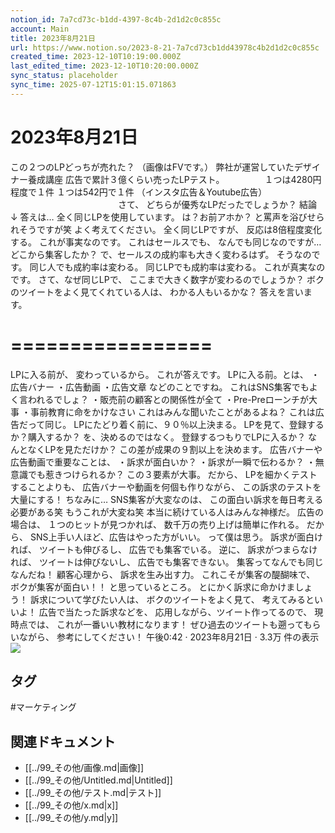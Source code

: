```yaml
---
notion_id: 7a7cd73c-b1dd-4397-8c4b-2d1d2c0c855c
account: Main
title: 2023年8月21日
url: https://www.notion.so/2023-8-21-7a7cd73cb1dd43978c4b2d1d2c0c855c
created_time: 2023-12-10T10:19:00.000Z
last_edited_time: 2023-12-10T10:20:00.000Z
sync_status: placeholder
sync_time: 2025-07-12T15:01:15.071863
---
```

# 2023年8月21日

この２つのLPどっちが売れた？
（画像はFVです。）
弊社が運営していたデザイナー養成講座
広告で累計３億くらい売ったLPテスト。
　　　　
１つは4280円程度で１件
１つは542円で１件
（インスタ広告＆Youtube広告）
　　　　　　　　　　　　
さて、
どちらが優秀なLPだったでしょうか？
結論
↓
答えは…
全く同じLPを使用しています。
は？お前アホか？
と罵声を浴びせられそうですが笑
よく考えてください。
全く同じLPですが、
反応は8倍程度変化する。
これが事実なのです。
これはセールスでも、
なんでも同じなのですが…
どこから集客したか？
で、セールスの成約率も大きく変わるはず。
そうなのです。
同じ人でも成約率は変わる。
同じLPでも成約率は変わる。
これが真実なのです。
さて、なぜ同じLPで、
ここまで大きく数字が変わるのでしょうか？
ボクのツイートをよく見てくれている人は、
わかる人もいるかな？
答えを言います。
# =================
LPに入る前が、
変わっているから。
これが答えです。
LPに入る前。とは、
・広告バナー
・広告動画
・広告文章
などのことですね。
これはSNS集客でもよく言われるでしょ？
・販売前の顧客との関係性が全て
・Pre-Preローンチが大事
・事前教育に命をかけなさい
これはみんな聞いたことがあるよね？
これは広告だって同じ。
LPにたどり着く前に、９０％以上決まる。
LPを見て、登録するか？購入するか？
を、決めるのではなく。
登録するつもりでLPに入るか？
なんとなくLPを見ただけか？
この差が成果の９割以上を決めます。
広告バナーや広告動画で重要なことは、
・訴求が面白いか？
・訴求が一瞬で伝わるか？
・無意識でも惹きつけられるか？
この３要素が大事。
だから、
LPを細かくテストすることよりも、
広告バナーや動画を何個も作りながら、
この訴求のテストを大量にする！
ちなみに…
SNS集客が大変なのは、
この面白い訴求を毎日考える必要がある笑
もうこれが大変ね笑
本当に続けている人はみんな神様だ。
広告の場合は、
１つのヒットが見つかれば、
数千万の売り上げは簡単に作れる。
だから、
SNS上手い人ほど、広告はやった方がいい。
って僕は思う。
訴求が面白ければ、
ツイートも伸びるし、
広告でも集客でいる。
逆に、
訴求がつまらなければ、
ツイートは伸びないし、
広告でも集客できない。
集客ってなんでも同じなんだね！
顧客心理から、
訴求を生み出す力。
これこそが集客の醍醐味で、
ボクが集客が面白い！！
と思っているところ。
とにかく訴求に命かけましょう！
訴求について学びたい人は、
ボクのツイートをよく見て、
考えてみるといいよ！
広告で当たった訴求などを、
応用しながら、ツイート作ってるので、
現時点では、
これが一番いい教材になります！
ぜひ過去のツイートも遡ってもらいながら、
参考にしてください！
午後0:42 · 2023年8月21日
·
3.3万
件の表示
![](https://prod-files-secure.s3.us-west-2.amazonaws.com/736adce6-a3a4-4a64-9f74-d9aa055c96d2/f32cec46-fc9f-4031-aa38-fed902aad416/Untitled.png?X-Amz-Algorithm=AWS4-HMAC-SHA256&X-Amz-Content-Sha256=UNSIGNED-PAYLOAD&X-Amz-Credential=ASIAZI2LB466UYYJAD2S%2F20250719%2Fus-west-2%2Fs3%2Faws4_request&X-Amz-Date=20250719T041811Z&X-Amz-Expires=3600&X-Amz-Security-Token=IQoJb3JpZ2luX2VjEIT%2F%2F%2F%2F%2F%2F%2F%2F%2F%2FwEaCXVzLXdlc3QtMiJIMEYCIQCXr%2BQsZKTfTotQ%2F2wV%2B1Yzdai6lG14uJWzyCmnRv6dSwIhAK5ldbNYc1v2l1fb4LJhMB491p5muWogHOMTHwLPRmSEKogECJ3%2F%2F%2F%2F%2F%2F%2F%2F%2F%2FwEQABoMNjM3NDIzMTgzODA1IgwH8%2BJnq%2FRNOsqLEWgq3AP3nsb2zecOd0Yej5Qa1bvZC9P%2B47%2FsO9N6W8zU8TUq0pEwU9zpyl%2Bu993hwJoyEB6TPiu4fkoiDFVhODH9br0vXcsPuMwyqoItvouzk%2F8ps%2B%2F3ybjSKc%2FjvYzyfX9rAhlUxksoPb408M%2BSpcA2d58%2FAqmcnkr3xh%2BSsdow3Ki0IRsQXChJemgIFeDSOBpan0Q9T%2FOiB1uzY7vp6F7PleKEIFLHkJ54PI2IKZH1sy3fVLOQlLxgD%2FmRoMz5WKRiV%2FKcJ3qKpqpx2mbb8O6IaF06L4516i8H4lN04AbHpFFCXy4KT4IHAH2M77Z%2FQyeM8vRK8kLwis9kay9TvyQ0ZysUBEuiz67VTcFgUKkNaNBFvB9XgBaaw3GOCGKSZNfp5UnuGXmFnW8aMMQxBPjKllnhlzxqL531XV60HnAp2LPWRDWotC2lzWeBtdKBhETzj0ugtC08cY%2FfO7Bla5PT9bmoaEQa%2FhmUnf6JEoa65wGm8Zx8rL%2B8rlR9F8D7Pp8A8NaEkqGjS%2B0lt9ynelm01kG3iGMvsF49vaM1ovb6GMPqx8DVpDj9gczqIzsABhVIBHixhklrBkYjz5UHtl8wM9gGUf3HKNAq3No1TFPhw6J9HA184XCOu%2BQYIyrKLjCPq%2BzDBjqkAVpXBtMJR5gWlRBGnMXMJ%2BG3AOwXJ%2Bzqp6psupbP8skaVKkJjattDWm%2Fvvn1iHLJljohDIzLNDoIVietRHk4QllSEqo8SmGv9azDkSNpzpCCpOptTeaqblX4zBnceqawGuEnMDAfVtaZUIv%2FQO0iz0W8Dhxsx6PW2AYZDOLiy1nNaqakmwtnfhYHwD4hVdsN5co%2B%2FjO2pZU35ttk2dkQImLBdLXp&X-Amz-Signature=357359444104fc65c07093b660a9bcae22e3628a6b803dcd6e4559e79d6fb8b1&X-Amz-SignedHeaders=host&x-amz-checksum-mode=ENABLED&x-id=GetObject)

## タグ

#マーケティング 

## 関連ドキュメント

- [[../99_その他/画像.md|画像]]
- [[../99_その他/Untitled.md|Untitled]]
- [[../99_その他/テスト.md|テスト]]
- [[../99_その他/x.md|x]]
- [[../99_その他/y.md|y]]
